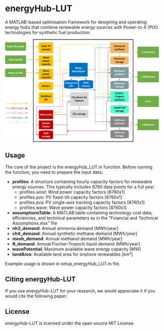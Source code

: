 # energyHub-LUT

A MATLAB-based optimisation framework for designing and operating energy hubs that combine renewable energy sources with Power-to-X (PtX) technologies for synthetic fuel production.

![image](https://github.com/rasul385/energyHub/blob/main/energy-Hub%20LUT%20Schematic.png)

## Usage
The core of the project is the energyHub_LUT.m function. Before running the function, you need to prepare the input data:
- **profiles**: A structure containing hourly capacity factors for renewable energy sources. This typically includes 8760 data points for a full year.
  - profiles.wind: Wind power capacity factors [8760x1]
  - profiles.pvo: PV fixed-tilt capacity factors [8760x1]
  - profiles.pva: PV single-axis tracking capacity factors [8760x1]
  - profiles.wave: Wave power capacity factors [8760x1]
- **assumptionsTable**: A MATLAB table containing technology cost data, efficiencies, and technical parameters as in the "Financial and Technical Assumptions.xlsx" file
- **nh3_demand**: Annual ammonia demand [MWh/year]
- **ch4_demand**: Annual synthetic methane demand [MWh/year]
- **meoh_demand**: Annual methanol demand [MWh/year]
- **ft_demand**: Annual Fischer-Tropsch liquid demand [MWh/year]
- **wavePotential**: Maximum available wave energy capacity [MW]
- **landArea**: Available land area for onshore renewables [km²]

Example usage is shown in setup_energyHub_LUT.m file.

## Citing energyHub-LUT
If you use energyHub-LUT for your research, we would appreciate it if you would cite the following paper:


## License
energyHub-LUT is licensed under the open source MIT License.

